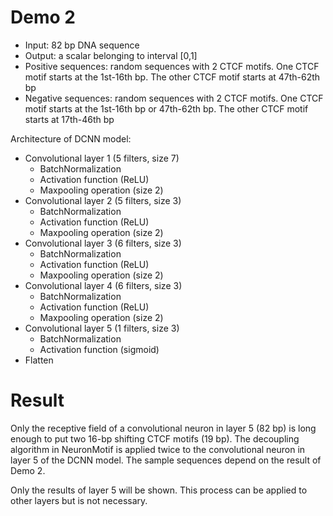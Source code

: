 # Demo 2
* Input: 82 bp DNA sequence
* Output: a scalar belonging to interval [0,1]
* Positive sequences: random sequences with 2 CTCF motifs. One CTCF motif starts at the 1st-16th bp. The other CTCF motif starts at 47th-62th bp
* Negative sequences: random sequences with 2 CTCF motifs. One CTCF motif starts at the 1st-16th bp or 47th-62th bp. The other CTCF motif starts at 17th-46th bp

Architecture of DCNN model:


* Convolutional layer 1 (5 filters, size 7)
    + BatchNormalization
    + Activation function (ReLU)
    + Maxpooling operation (size 2)
* Convolutional layer 2 (5 filters, size 3)
    + BatchNormalization
    + Activation function (ReLU)
    + Maxpooling operation (size 2)
* Convolutional layer 3 (6 filters, size 3)
    + BatchNormalization
    + Activation function (ReLU)
    + Maxpooling operation (size 2)
* Convolutional layer 4 (6 filters, size 3)
    + BatchNormalization
    + Activation function (ReLU)
    + Maxpooling operation (size 2)
* Convolutional layer 5 (1 filters, size 3)
    + BatchNormalization
    + Activation function (sigmoid)
* Flatten

# Result

Only the receptive field of a convolutional neuron in layer 5 (82 bp) is long enough to put two 16-bp shifting CTCF motifs (19 bp). The decoupling algorithm in NeuronMotif is applied twice to the convolutional neuron in layer 5 of the DCNN model. The sample sequences depend on the result of Demo 2. 

Only the results of layer 5 will be shown. This process can be applied to other layers but is not necessary. 
